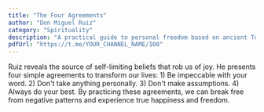 ```yaml
---
title: "The Four Agreements"
author: "Don Miguel Ruiz"
category: "Spirituality"
description: "A practical guide to personal freedom based on ancient Toltec wisdom."
pdfUrl: "https://t.me/YOUR_CHANNEL_NAME/108"
---
```

Ruiz reveals the source of self-limiting beliefs that rob us of joy. He presents four simple agreements to transform our lives: 1) Be impeccable with your word. 2) Don't take anything personally. 3) Don't make assumptions. 4) Always do your best. By practicing these agreements, we can break free from negative patterns and experience true happiness and freedom.
